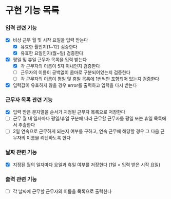 # 구현 기능 목록

### 입력 관련 기능
- [x] 비상 근무 월 및 시작 요일을 입력 받는다
  - [x] 유효한 월인지(1~12) 검증한다
  - [x] 유효한 요일인지(월~일) 검증한다
- [x] 평일 및 휴일 근무자 목록을 입력 받는다
  - [x] 각 근무자의 이름이 5자 이내인지 검증한다
  - [ ] 근무자의 이름이 공백없이 콤마로 구분되어있는지 검증한다
  - [ ] 각 근무자의 이름이 평일 및 휴일 목록에 1번씩만 포함되어 있는지 검증한다
- [x] 입력값이 유효하지 않을 경우 error를 출력하고 입력을 다시 받는다

### 근무자 목록 관련 기능
- [x] 입력 받은 문자열을 순서가 지정된 근무자 목록으로 저장한다
- [ ] 근무 월 내 일자마다 평일/휴일 구분에 따라 근무할 근무자를 평일 또는 휴일 목록에서 추출한다
- [ ] 2일 연속으로 근무하게 되는지 여부를 구하고, 연속 근무에 해당할 경우 그 다음 근무자의 이름을 리턴하도록 한다

### 날짜 관련 기능
- [x] 지정된 월의 일자마다 요일과 휴일 여부를 저장한다 (1일 = 입력 받은 시작 요일)

### 출력 관련 기능
- [ ] 각 날짜에 근무할 근무자의 이름을 목록으로 출력한다